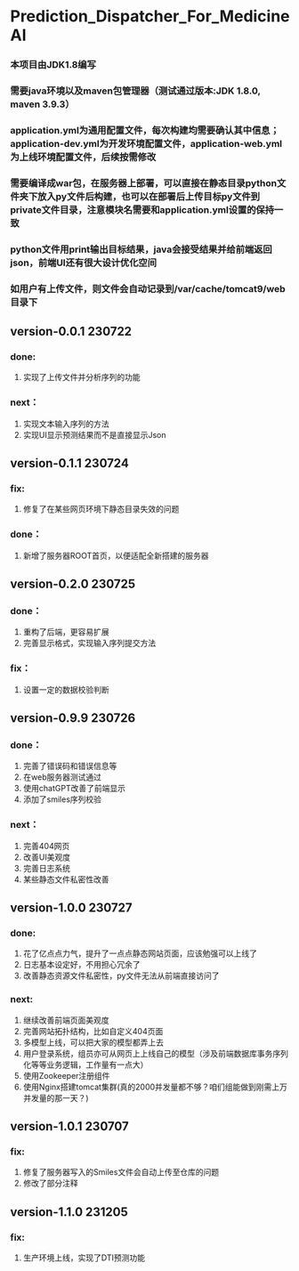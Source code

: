 # Prediction_Dispatcher_For_MedicineAI  

  
### 本项目由JDK1.8编写

### 需要java环境以及maven包管理器（测试通过版本:JDK 1.8.0, maven 3.9.3）  

### application.yml为通用配置文件，每次构建均需要确认其中信息；application-dev.yml为开发环境配置文件，application-web.yml为上线环境配置文件，后续按需修改  

### 需要编译成war包，在服务器上部署，可以直接在静态目录python文件夹下放入py文件后构建，也可以在部署后上传目标py文件到private文件目录，注意模块名需要和application.yml设置的保持一致 

### python文件用print输出目标结果，java会接受结果并给前端返回json，前端UI还有很大设计优化空间

### 如用户有上传文件，则文件会自动记录到/var/cache/tomcat9/web目录下

##    
## version-0.0.1 230722  
### done:  
1. 实现了上传文件并分析序列的功能   
### next：  
1. 实现文本输入序列的方法  
2. 实现UI显示预测结果而不是直接显示Json  

##  
## version-0.1.1 230724  
### fix:  
1. 修复了在某些网页环境下静态目录失效的问题  
### done：  
1. 新增了服务器ROOT首页，以便适配全新搭建的服务器  

##  
## version-0.2.0 230725  
### done：  
1. 重构了后端，更容易扩展
2. 完善显示格式，实现输入序列提交方法  
### fix：
1. 设置一定的数据校验判断  

##  
## version-0.9.9 230726  
### done：  
1. 完善了错误码和错误信息等  
2. 在web服务器测试通过  
3. 使用chatGPT改善了前端显示
4. 添加了smiles序列校验
### next：  
1. 完善404网页    
2. 改善UI美观度
3. 完善日志系统
4. 某些静态文件私密性改善

##
## version-1.0.0 230727
### done:
1. 花了亿点点力气，提升了一点点静态网站页面，应该勉强可以上线了
2. 日志基本设定好，不用担心冗余了
3. 改善静态资源文件私密性，py文件无法从前端直接访问了
### next:
1. 继续改善前端页面美观度
2. 完善网站拓扑结构，比如自定义404页面
3. 多模型上线，可以把大家的模型都弄上去
4. 用户登录系统，组员亦可从网页上上线自己的模型（涉及前端数据库事务序列化等等业务逻辑，工作量有一点大）
5. 使用Zookeeper注册组件
6. 使用Nginx搭建tomcat集群(真的2000并发量都不够？咱们组能做到刚需上万并发量的那一天？)

##
## version-1.0.1 230707
### fix:
1. 修复了服务器写入的Smiles文件会自动上传至仓库的问题
2. 修改了部分注释

##
## version-1.1.0 231205
### fix:
1. 生产环境上线，实现了DTI预测功能
